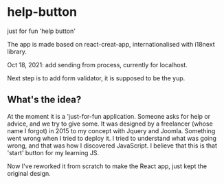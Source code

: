 # help-button

just for fun 'help button'

The app is made based on react-creat-app, internationalised with i18next library.

Oct 18, 2021: add sending from process, currently for localhost.

Next step is to add form validator, it is supposed to be the yup.

## What's the idea?

At the moment it is a 'just-for-fun application. Someone asks for help or advice, and we try to give
some. It was designed by a freelancer (whose name I forgot) in 2015 to my concept with Jquery and
Joomla. Something went wrong when I tried to deploy it. I tried to understand what was going wrong,
and that was how I discovered JavaScript. I believe that this is that 'start' button for my learning
JS.

Now I've reworked it from scratch to make the React app, just kept the original design.
